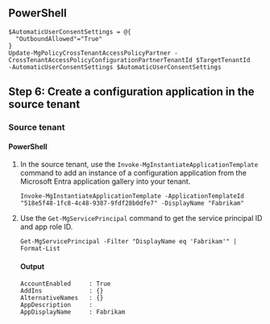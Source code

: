 ## PowerShell

```plaintext
$AutomaticUserConsentSettings = @{
  "OutboundAllowed"="True"
}
Update-MgPolicyCrossTenantAccessPolicyPartner -
CrossTenantAccessPolicyConfigurationPartnerTenantId $TargetTenantId
-AutomaticUserConsentSettings $AutomaticUserConsentSettings
```

## Step 6: Create a configuration application in the source tenant

### Source tenant

#### PowerShell

1. In the source tenant, use the `Invoke-MgInstantiateApplicationTemplate` command to add an instance of a configuration application from the Microsoft Entra application gallery into your tenant.

   ```plaintext
   Invoke-MgInstantiateApplicationTemplate -ApplicationTemplateId "518e5f48-1fc8-4c48-9387-9fdf28b0dfe7" -DisplayName "Fabrikam"
   ```

2. Use the `Get-MgServicePrincipal` command to get the service principal ID and app role ID.

   ```plaintext
   Get-MgServicePrincipal -Filter "DisplayName eq 'Fabrikam'" | Format-List
   ```

   #### Output

   ```plaintext
   AccountEnabled     : True
   AddIns             : {}
   AlternativeNames   : {}
   AppDescription     : 
   AppDisplayName     : Fabrikam
   ```